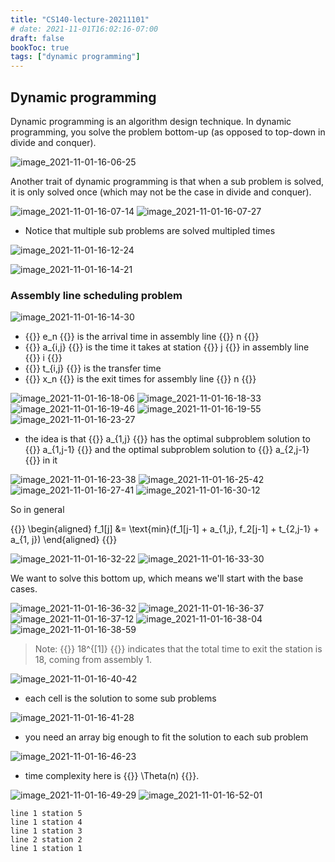 ```yaml
---
title: "CS140-lecture-20211101"
# date: 2021-11-01T16:02:16-07:00
draft: false
bookToc: true
tags: ["dynamic programming"]
---
```


## Dynamic programming

Dynamic programming is an algorithm design technique.
In dynamic programming, you solve the problem bottom-up (as opposed to top-down in divide and conquer).

![image_2021-11-01-16-06-25](/notes/image_2021-11-01-16-06-25.png)

Another trait of dynamic programming is that when a sub problem is solved, it is only solved once (which may not be the case in divide and conquer).

![image_2021-11-01-16-07-14](/notes/image_2021-11-01-16-07-14.png)
![image_2021-11-01-16-07-27](/notes/image_2021-11-01-16-07-27.png)

- Notice that multiple sub problems are solved multipled times

![image_2021-11-01-16-12-24](/notes/image_2021-11-01-16-12-24.png)

![image_2021-11-01-16-14-21](/notes/image_2021-11-01-16-14-21.png)

### Assembly line scheduling problem

![image_2021-11-01-16-14-30](/notes/image_2021-11-01-16-14-30.png)

- {{<k>}} e_n {{</k>}} is the arrival time in assembly line {{<k>}} n {{</k>}}
- {{<k>}} a_{i,j} {{</k>}} is the time it takes at station {{<k>}} j {{</k>}} in assembly line {{<k>}} i {{</k>}}
- {{<k>}} t_{i,j} {{</k>}} is the transfer time
- {{<k>}} x_n {{</k>}} is the exit times for assembly line {{<k>}} n {{</k>}}

![image_2021-11-01-16-18-06](/notes/image_2021-11-01-16-18-06.png)
![image_2021-11-01-16-18-33](/notes/image_2021-11-01-16-18-33.png)
![image_2021-11-01-16-19-46](/notes/image_2021-11-01-16-19-46.png)
![image_2021-11-01-16-19-55](/notes/image_2021-11-01-16-19-55.png)
![image_2021-11-01-16-23-27](/notes/image_2021-11-01-16-23-27.png)

- the idea is that {{<k>}} a_{1,j} {{</k>}} has the optimal subproblem solution to {{<k>}} a_{1,j-1} {{</k>}} and the optimal subproblem solution to {{<k>}} a_{2,j-1} {{</k>}} in it

![image_2021-11-01-16-23-38](/notes/image_2021-11-01-16-23-38.png)
![image_2021-11-01-16-25-42](/notes/image_2021-11-01-16-25-42.png)
![image_2021-11-01-16-27-41](/notes/image_2021-11-01-16-27-41.png)
![image_2021-11-01-16-30-12](/notes/image_2021-11-01-16-30-12.png)

So in general

{{<k display>}}
\begin{aligned}
    f_1[j] &= \text{min}(f_1[j-1] + a_{1,j}, f_2[j-1] + t_{2,j-1} + a_{1, j})
\end{aligned}
{{</k>}}

![image_2021-11-01-16-32-22](/notes/image_2021-11-01-16-32-22.png)
![image_2021-11-01-16-33-30](/notes/image_2021-11-01-16-33-30.png)

We want to solve this bottom up, which means we'll start with the base cases.

![image_2021-11-01-16-36-32](/notes/image_2021-11-01-16-36-32.png)
![image_2021-11-01-16-36-37](/notes/image_2021-11-01-16-36-37.png)
![image_2021-11-01-16-37-12](/notes/image_2021-11-01-16-37-12.png)
![image_2021-11-01-16-38-04](/notes/image_2021-11-01-16-38-04.png)
![image_2021-11-01-16-38-59](/notes/image_2021-11-01-16-38-59.png)

<blockquote class="book-hint info">
Note: {{<k>}} 18^{[1]} {{</k>}} indicates that the total time to exit the station is 18, coming from assembly 1.
</blockquote>

![image_2021-11-01-16-40-42](/notes/image_2021-11-01-16-40-42.png)

- each cell is the solution to some sub problems

![image_2021-11-01-16-41-28](/notes/image_2021-11-01-16-41-28.png)

- you need an array big enough to fit the solution to each sub problem

![image_2021-11-01-16-46-23](/notes/image_2021-11-01-16-46-23.png)

- time complexity here is {{<k>}} \Theta(n) {{</k>}}.

![image_2021-11-01-16-49-29](/notes/image_2021-11-01-16-49-29.png)
![image_2021-11-01-16-52-01](/notes/image_2021-11-01-16-52-01.png)

```
line 1 station 5
line 1 station 4
line 1 station 3
line 2 station 2
line 1 station 1
```

